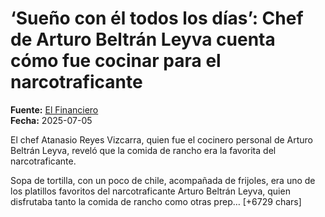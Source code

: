 # ‘Sueño con él todos los días’: Chef de Arturo Beltrán Leyva cuenta cómo fue cocinar para el narcotraficante

**Fuente:** [El Financiero](https://www.elfinanciero.com.mx/food-and-drink/2025/07/05/chef-de-arturo-beltran-leyva-cuenta-como-fue-cocinar-para-el-narcotraficante/)  
**Fecha:** 2025-07-05

El chef Atanasio Reyes Vizcarra, quien fue el cocinero personal de Arturo Beltrán Leyva, reveló que la comida de rancho era la favorita del narcotraficante.

Sopa de tortilla, con un poco de chile, acompañada de frijoles, era uno de los platillos favoritos del narcotraficante Arturo Beltrán Leyva, quien disfrutaba tanto la comida de rancho como otras prep… [+6729 chars]
